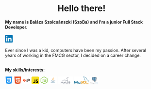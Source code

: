 <h1 align="center">Hello there!</h1>

<h4>My name is Balázs Szolcsánszki (SzoBa) and I'm a junior Full Stack Developer.</h3>


<a href="https://www.linkedin.com/in/balazs-szolcsanszki/">
  <img align="center" alt="LinkedIn" height="25" src="/images/linkedin.png" />
</a>
</br></br>
Ever since I was a kid, computers have been my passion. After several years of working in the FMCG sector, I decided on a career change.
</br></br>

**My skills/interests:**
<p>
  <img src="/images/css.png" height="25">
  <img src="/images/html.png" height="25">
  <img src="/images/git.png" height="25">
  <img src="/images/javascript.png" height="25">
  <img src="/images/node.png" height="25">
  <img src="/images/java.png" height="25">
  <img src="/images/mariadb.png" height="25">
  <img src="/images/mysql.png" height="25">
  <img src="/images/postgres.png" height="25">
</p>


<!--
Additional images: Angular

- 🔭 I’m currently working on ...
- 🌱 I’m currently learning ...
- 👯 I’m looking to collaborate on ...
- 🤔 I’m looking for help with ...
- 💬 Ask me about ...
- 📫 How to reach me: ...
- 😄 Pronouns: ...
- ⚡ Fun fact: ...
-->
